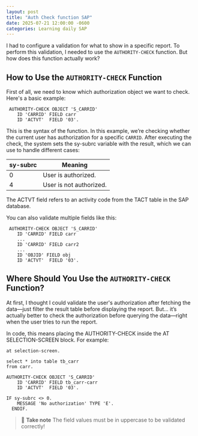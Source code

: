 ```yaml
---
layout: post
title: "Auth Check function SAP" 
date: 2025-07-21 12:00:00 -0600
categories: Learning daily SAP
---
```


I had to configure a validation for what to show in a specific report. To perform this validation, I needed to use the `AUTHORITY-CHECK` function. But how does this function actually work?

## How to Use the `AUTHORITY-CHECK` Function

First of all, we need to know which authorization object we want to check. Here's a basic example:


```abap
 AUTHORITY-CHECK OBJECT 'S_CARRID'
    ID 'CARRID' FIELD carr
    ID 'ACTVT'  FIELD '03'.
```

This is the syntax of the function. In this example, we’re checking whether the current user has authorization for a specific `CARRID`. After executing the check, the system sets the sy-subrc variable with the result, which we can use to handle different cases:

| sy-subrc  | Meaning                       |
| --------- | ----------------------------- |
| 0         | User is authorized.          |
| 4         | User is not authorized.     |

The ACTVT field refers to an activity code from the TACT table in the SAP database.

You can also validate multiple fields like this:

```abap
 AUTHORITY-CHECK OBJECT 'S_CARRID'
    ID 'CARRID' FIELD carr
    ...
    ID 'CARRID' FIELD carr2
    ...
    ID 'OBJID' FIELD obj
    ID 'ACTVT'  FIELD '03'.
```

## Where Should You Use the `AUTHORITY-CHECK` Function?

At first, I thought I could validate the user's authorization after fetching the data—just filter the result table before displaying the report. But... it’s actually better to check the authorization before querying the data—right when the user tries to run the report.

In code, this means placing the AUTHORITY-CHECK inside the AT SELECTION-SCREEN block. For example:

```abap
at selection-screen.

select * into table tb_carr
from carr.

AUTHORITY-CHECK OBJECT 'S_CARRID'
    ID 'CARRID' FIELD tb_carr-carr
    ID 'ACTVT'  FIELD '03'.

IF sy-subrc <> 0.
    MESSAGE 'No authorization' TYPE 'E'.
  ENDIF.
```

> :memo: **Take note**
> The field values must be in uppercase to be validated correctly!